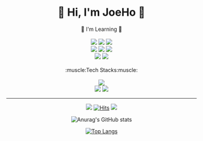 <!--
**joeholee/joeholee** is a ✨ _special_ ✨ repository because its `README.md` (this file) appears on your GitHub profile.

Here are some ideas to get you started:

- 🔭 I’m currently working on ...
- 🌱 I’m currently learning ...
- 👯 I’m looking to collaborate on ...
- 🤔 I’m looking for help with ...
- 💬 Ask me about ...
- 📫 How to reach me: ...
- 😄 Pronouns: ...
- ⚡ Fun fact: ...
-->
<div align="center">
  <h1>👋 Hi, I'm JoeHo 👋</h1>
</div>


<div align="center">
  🌱 I'm Learning 🌱
  <br>
  <br>
<!--
  <img src="https://img.shields.io/badge/Unity-FFFFFF?style=flat-square&logo=Unity&logoColor=black"/> 
  <br>
-->
  <img src="https://img.shields.io/badge/C-A8B9CC?style=flat-square&logo=C&logoColor=white"/>
  <img src="https://img.shields.io/badge/C++-00599C?style=flat-square&logo=C%2B%2B&logoColor=white"/>
  <img src="https://img.shields.io/badge/C%23-239120?style=flat-square&logo=CSharp&logoColor=white"/>
  <br>
  <img src="https://img.shields.io/badge/HTML-E34F26?style=flat-square&logo=HTML5&logoColor=white"/>
  <img src="https://img.shields.io/badge/CSS-1572B6?style=flat-square&logo=CSS3&logoColor=white"/>
  <img src="https://img.shields.io/badge/JavaScript-F7DF1E?style=flat-square&logo=JavaScript&logoColor=white"/>
  <!--
  <img src="https://img.shields.io/badge/TypeScript-3178C6?style=flat-square&logo=TypeScript&logoColor=white"/>
  -->
  <br>
<!--
  <img src="https://img.shields.io/badge/Swift-F05138?style=flat-square&logo=Swift&logoColor=white"/>
  <br>
-->
  <!--
  <img src="https://img.shields.io/badge/Spring-6DB33F?style=flat-square&logo=Spring&logoColor=white"/>
  <img src="https://img.shields.io/badge/React-61DAFB?style=flat-square&logo=React&logoColor=white"/>
  <img src="https://img.shields.io/badge/Node.js-339933?style=flat-square&logo=Node.js&logoColor=white"/>
  <img src="https://img.shields.io/badge/Vue.js-4FC08D?style=flat-square&logo=Vue.js&logoColor=white"/>
  <br>
  -->
  <img src="https://img.shields.io/badge/PyTorch-EE4C2C?style=flat-square&logo=PyTorch&logoColor=white"/>
  <img src="https://img.shields.io/badge/TensorFlow-FF6F00?style=flat-square&logo=TensorFlow&logoColor=white"/>
  <br>
  <!--
  <img src="https://img.shields.io/badge/MySQL-4479A1?style=flat-square&logo=MySQL&logoColor=white"/>
  <img src="https://img.shields.io/badge/MongoDB-47A248?style=flat-square&logo=MongoDB&logoColor=white"/>
  <br>
  -->
  <br>
  :muscle:Tech Stacks:muscle:
  <br>
  <br>
  <img src="https://img.shields.io/badge/Unreal%20Engine-0E1128?style=flat-square&logo=Unreal%20Engine&logoColor=white"/>
  
  <br>
  <img src="https://img.shields.io/badge/Java-007396?style=flat-square&logo=Java&logoColor=white"/>
  <img src="https://img.shields.io/badge/Python-3776AB?style=flat-square&logo=Python&logoColor=white"/>
  <!--
  <img src="https://img.shields.io/badge/Jupyter-F37626?style=flat-square&logo=Jupyter&logoColor=white"/>
  <br>
  -->
  <hr>
  
  <a href="https://joeholee.github.io"><img src="https://img.shields.io/badge/Blog-181717?style=flat&logo=GitHub&logoColor=white"></a> 
  [![Hits](https://hits.seeyoufarm.com/api/count/incr/badge.svg?url=https%3A%2F%2Fgithub.com%2Fjoeholee&count_bg=%2379C83D&title_bg=%23555555&icon=&icon_color=%23E7E7E7&title=hits&edge_flat=false)](https://hits.seeyoufarm.com)
  <a href="https://instagram.com/codinghamoye"><img src="https://img.shields.io/badge/Instagram-E4405F?style=flat&logo=instagram&logoColor=white"></a>
   
  ![Anurag's GitHub stats](https://github-readme-stats.vercel.app/api?username=joeholee&show_icons=true&theme=dark)

  [![Top Langs](https://github-readme-stats.vercel.app/api/top-langs/?username=joeholee&layout=compact&theme=dracula)](https://github.com/anuraghazra/github-readme-stats)
  
</div>
